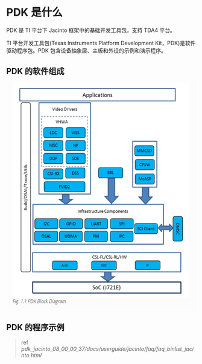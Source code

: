 # PDK 是什么

PDK 是 TI 平台下 Jacinto 框架中的基础开发工具包，支持 TDA4 平台。

TI 平台开发工具包(Texas Instruments Platform Development Kit，PDK)是软件驱动程序包。PDK 包含设备抽象层、主板和外设的示例和演示程序。

## PDK 的软件组成

<img src="https://raw.githubusercontent.com/Yuefeng95/Images/main/202202171230938.png" height="600px" /> 

## PDK 的程序示例

> ref _pdk_jacinto_08_00_00_37/docs/userguide/jacinto/faq/faq_binlist_jacinto.html_


